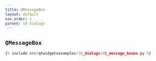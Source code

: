 ```yaml
---
title: QMessageBox
layout: default
nav_order: 1
parent: 10 Dialogs
---
```


## `QMessageBox`

```python
{% include src/qtwidgetsexamples/10_dialogs/01_message_boxes.py %}
```